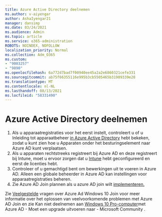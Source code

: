 ```yaml
---
title: Azure Active Directory deelnemen
ms.author: v-aiyengar
author: AshaIyengar21
manager: dansimp
ms.date: 03/24/2021
ms.audience: Admin
ms.topic: article
ms.service: o365-administration
ROBOTS: NOINDEX, NOFOLLOW
localization_priority: Normal
ms.collection: Adm_O365
ms.custom:
- "9003257"
- "9890"
ms.openlocfilehash: 6a772d7bad7f00940ee45a2a2e6860321cefe331
ms.sourcegitcommit: ab75f66355116e995b3cb5505465b31989339e28
ms.translationtype: MT
ms.contentlocale: nl-NL
ms.lasthandoff: 08/13/2021
ms.locfileid: "58331490"
---
```

# <a name="azure-active-directory-join"></a>Azure Active Directory deelnemen

1. Als u apparaatregistraties voor het eerst instelt, controleert u of u Inleiding tot apparaatbeheer [in Azure Active Directory](https://docs.microsoft.com/azure/active-directory/devices/overview) hebt bekeken, zodat u kunt zien hoe u Apparaten onder het besturingselement naar Azure AD kunt verplaatsen. 
1. Als u apparaten rechtstreeks registreert bij Azure AD en deze registreert bij Intune, moet u ervoor zorgen [](https://docs.microsoft.com/mem/intune/fundamentals/licenses-assign) dat u [Intune](https://docs.microsoft.com/mem/intune/enrollment/device-enrollment) hebt geconfigureerd en eerst de licenties hebt.
1. Controleer of u gemachtigd bent om bewerkingen uit te voeren in Azure AD. Alleen een globale beheerder in Azure AD kan instellingen voor apparaatregistraties beheren.
1. Zie Azure AD Join plannen als u azure AD join wilt [implementeren.](https://docs.microsoft.com/azure/active-directory/devices/azureadjoin-plan)

Zie [Veelgestelde](https://docs.microsoft.com/azure/active-directory/devices/faq) vragen over Azure Ad Windows 10 Join voor meer informatie over het oplossen van veelvoorkomende problemen met Azure AD Join en zie Kan niet deelnemen aan [Windows 10 Pro-computer](https://answers.microsoft.com/en-us/msoffice/forum/msoffice_install-mso_win10-mso_365hp/unable-to-join-windows-10-pro-machine-to-azure-ad/abb1ca7d-b317-45ec-a628-e1c10eae2900)met Azure AD - Moet een upgrade uitvoeren naar - Microsoft Community .
